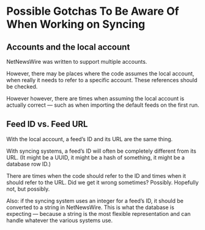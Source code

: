 # Possible Gotchas To Be Aware Of When Working on Syncing

## Accounts and the local account

NetNewsWire was written to support multiple accounts.

However, there may be places where the code assumes the local account, when really it needs to refer to a specific account. These references should be checked.

However however, there are times when assuming the local account is actually correct — such as when importing the default feeds on the first run.

## Feed ID vs. Feed URL

With the local account, a feed’s ID and its URL are the same thing.

With syncing systems, a feed’s ID will often be completely different from its URL. (It might be a UUID, it might be a hash of something, it might be a database row ID.)

There are times when the code should refer to the ID and times when it should refer to the URL. Did we get it wrong sometimes? Possibly. Hopefully not, but possibly.

Also: if the syncing system uses an integer for a feed’s ID, it should be converted to a string in NetNewsWire. This is what the database is expecting — because a string is the most flexible representation and can handle whatever the various systems use.

